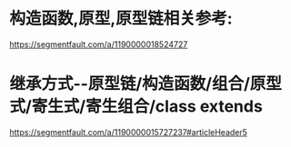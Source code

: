  # 构造函数,原型,原型链相关参考:  
<https://segmentfault.com/a/1190000018524727>
# 继承方式--原型链/构造函数/组合/原型式/寄生式/寄生组合/class extends
<https://segmentfault.com/a/1190000015727237#articleHeader5>
